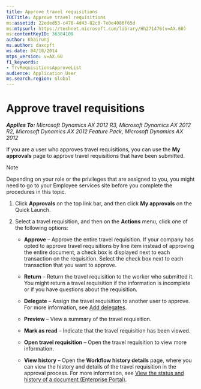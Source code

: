 ```yaml
---
title: Approve travel requisitions
TOCTitle: Approve travel requisitions
ms:assetid: 22eded53-c478-4d43-82c0-7e0e4086f65d
ms:mtpsurl: https://technet.microsoft.com/library/Hh271476(v=AX.60)
ms:contentKeyID: 36384108
author: Khairunj
ms.author: daxcpft
ms.date: 04/18/2014
mtps_version: v=AX.60
f1_keywords:
- TrvRequisitionsApproveList
audience: Application User
ms.search.region: Global
---
```


# Approve travel requisitions 


_**Applies To:** Microsoft Dynamics AX 2012 R3, Microsoft Dynamics AX 2012 R2, Microsoft Dynamics AX 2012 Feature Pack, Microsoft Dynamics AX 2012_

If you are a user who approves travel requisitions, you can use the **My approvals** page to approve travel requisitions that have been submitted.


> [!NOTE]
> <P>Depending on your role or the privileges that are assigned to you, you might need to go to your Employee services site before you complete the procedures in this topic.</P>



1.  Click **Approvals** on the top link bar, and then click **My approvals** on the Quick Launch.

2.  Select a travel requisition, and then on the **Actions** menu, click one of the following options:
    
      - **Approve** – Approve the entire travel requisition. If your company has opted to approve travel requisitions by line item instead of approving the entire document, a check box is displayed next to each transaction on the requisition. Select the check box next to each transaction that you want to approve.
    
      - **Return** – Return the travel requisition to the worker who submitted it. You might return a travel requisition if the information is incomplete or if you have questions about the requisition.
    
      - **Delegate** – Assign the travel requisition to another user to approve. For more information, see [Add delegates](add-delegates.md).
    
      - **Preview** – View a summary of the travel requisition.
    
      - **Mark as read** – Indicate that the travel requisition has been viewed.
    
      - **Open travel requisition** – Open the travel requisition to view more information.
    
      - **View history** – Open the **Workflow history details** page, where you can view the history and details of the travel requisition in the approval process. For more information, see [View the status and history of a document (Enterprise Portal)](view-the-status-and-history-of-a-document-enterprise-portal.md).

  


